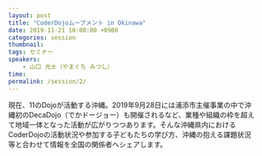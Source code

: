 ```yaml
---
layout: post
title: "CoderDojoムーブメント in Okinawa"
date: 2019-11-21 10:00:00 +0900
categories: session
thumbnail:
tags: セミナー
speakers:
    - 山口 光士（やまぐち みつし）
time:
permalink: /session/2/
---
```


現在、11のDojoが活動する沖縄。2019年9月28日には浦添市主催事業の中で沖縄初のDecaDojo（でかドージョー）も開催されるなど、業種や組織の枠を超えて地域一体となった活動が広がりつつあります。そんな沖縄県内におけるCoderDojoの活動状況や参加する子どもたちの学び方、沖縄の抱える課題状況等と合わせて情報を全国の関係者へシェアします。
